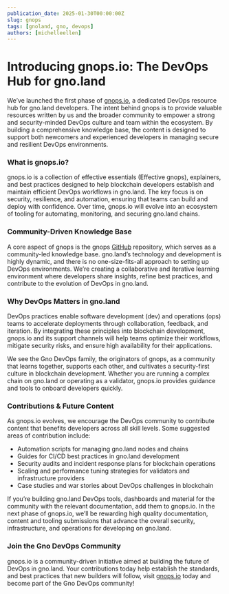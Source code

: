 ```yaml
---
publication_date: 2025-01-30T00:00:00Z
slug: gnops
tags: [gnoland, gno, devops]
authors: [michelleellen]
---
```


# Introducing gnops.io: The DevOps Hub for gno.land

We’ve launched the first phase of [gnops.io](http://gnops.io/), a dedicated DevOps resource hub for gno.land developers. The intent behind gnops is to provide valuable resources written by us and the broader community to empower a strong and security-minded DevOps culture and team within the ecosystem. By building a comprehensive knowledge base, the content is designed to support both newcomers and experienced developers in managing secure and resilient DevOps environments.

### What is gnops.io?

gnops.io is a collection of effective essentials (Effective gnops), explainers, and best practices designed to help blockchain developers establish and maintain efficient DevOps workflows in gno.land. The key focus is on security, resilience, and automation, ensuring that teams can build and deploy with confidence. Over time, gnops.io will evolve into an ecosystem of tooling for automating, monitoring, and securing gno.land chains.

### Community-Driven Knowledge Base

A core aspect of gnops is the gnops [GitHub](https://github.com/gnoverse/gnops) repository, which serves as a community-led knowledge base. gno.land’s technology and development is highly dynamic, and there is no one-size-fits-all approach to setting up DevOps environments. We’re creating a collaborative and iterative learning environment where developers share insights, refine best practices, and contribute to the evolution of DevOps in gno.land.

### Why DevOps Matters in gno.land

DevOps practices enable software development (dev) and operations (ops) teams to accelerate deployments through collaboration, feedback, and iteration. By integrating these principles into blockchain development, gnops.io and its support channels will help teams optimize their workflows, mitigate security risks, and ensure high availability for their applications.

We see the Gno DevOps family, the originators of gnops, as a community that learns together, supports each other, and cultivates a security-first culture in blockchain development. Whether you are running a complex chain on gno.land or operating as a validator, gnops.io provides guidance and tools to onboard developers quickly.

### Contributions & Future Content

As gnops.io evolves, we encourage the DevOps community to contribute content that benefits developers across all skill levels. Some suggested areas of contribution include:

- Automation scripts for managing gno.land nodes and chains
- Guides for CI/CD best practices in gno.land development
- Security audits and incident response plans for blockchain operations
- Scaling and performance tuning strategies for validators and infrastructure providers
- Case studies and war stories about DevOps challenges in blockchain

If you’re building gno.land DevOps tools, dashboards and material for the community with the relevant documentation, add them to gnops.io. In the next phase of gnops.io, we’ll be rewarding high quality documentation, content and tooling submissions that advance the overall security, infrastructure, and operations for developing on gno.land. 

### Join the Gno DevOps Community

gnops.io is a community-driven initiative aimed at building the future of DevOps in gno.land. Your contributions today help establish the standards, and best practices that new builders will follow, visit [gnops.io](https://gnops.io/) today and become part of the Gno DevOps community!
